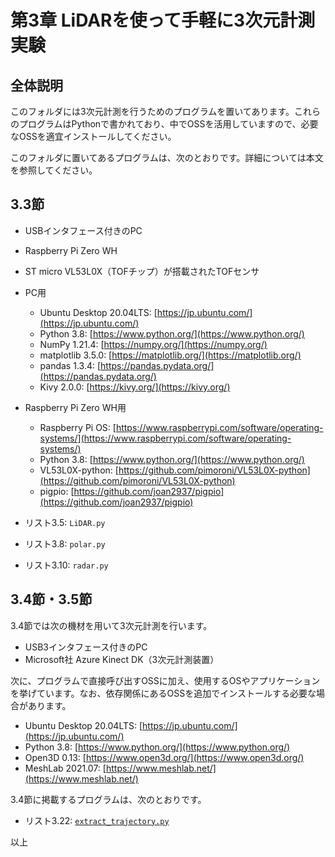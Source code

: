 # 第3章 LiDARを使って手軽に3次元計測実験
## 全体説明
このフォルダには3次元計測を行うためのプログラムを置いてあります。これらのプログラムはPythonで書かれており、中でOSSを活用していますので、必要なOSSを適宜インストールしてください。

このフォルダに置いてあるプログラムは、次のとおりです。詳細については本文を参照してください。

## 3.3節

+ USBインタフェース付きのPC
+ Raspberry Pi Zero WH
+ ST micro VL53L0X（TOFチップ）が搭載されたTOFセンサ

+ PC用
  - Ubuntu Desktop 20.04LTS: [https://jp.ubuntu.com/](https://jp.ubuntu.com/)
  - Python 3.8: [https://www.python.org/](https://www.python.org/)
  - NumPy 1.21.4: [https://numpy.org/](https://numpy.org/)
  - matplotlib 3.5.0: [https://matplotlib.org/](https://matplotlib.org/)
  - pandas 1.3.4: [https://pandas.pydata.org/](https://pandas.pydata.org/)
  - Kivy 2.0.0: [https://kivy.org/](https://kivy.org/)

+ Raspberry Pi Zero WH用
  - Raspberry Pi OS: [https://www.raspberrypi.com/software/operating-systems/](https://www.raspberrypi.com/software/operating-systems/)
  - Python 3.8: [https://www.python.org/](https://www.python.org/)
  - VL53L0X-python: [https://github.com/pimoroni/VL53L0X-python](https://github.com/pimoroni/VL53L0X-python)
  - pigpio: [https://github.com/joan2937/pigpio](https://github.com/joan2937/pigpio)

+ リスト3.5: ```LiDAR.py```
+ リスト3.8: ```polar.py```
+ リスト3.10: ```radar.py```

## 3.4節・3.5節
3.4節では次の機材を用いて3次元計測を行います。

+ USB3インタフェース付きのPC
+ Microsoft社 Azure Kinect DK（3次元計測装置）

次に、プログラムで直接呼び出すOSSに加え、使用するOSやアプリケーションを挙げています。なお、依存関係にあるOSSを追加でインストールする必要な場合があります。
+ Ubuntu Desktop 20.04LTS: [https://jp.ubuntu.com/](https://jp.ubuntu.com/)
+ Python 3.8: [https://www.python.org/](https://www.python.org/)
+ Open3D 0.13: [https://www.open3d.org/](https://www.open3d.org/)
+ MeshLab 2021.07: [https://www.meshlab.net/](https://www.meshlab.net/)

3.4節に掲載するプログラムは、次のとおりです。
+ リスト3.22: [```extract_trajectory.py```](https://github.com/ShizSak/Basics-of-3D-Measurement/blob/main/Chapter%203/extract_trajectory.py)

以上
